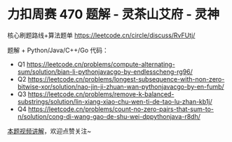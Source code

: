 # 力扣周赛 470 题解 - 灵茶山艾府 - 灵神

核心刷题路线+算法题单 https://leetcode.cn/circle/discuss/RvFUtj/

题解 + Python/Java/C++/Go 代码：
- Q1 https://leetcode.cn/problems/compute-alternating-sum/solution/bian-li-pythonjavacgo-by-endlesscheng-rg96/
- Q2 https://leetcode.cn/problems/longest-subsequence-with-non-zero-bitwise-xor/solution/nao-jin-ji-zhuan-wan-pythonjavacgo-by-en-fumb/
- Q3 https://leetcode.cn/problems/remove-k-balanced-substrings/solution/lin-xiang-xiao-chu-wen-ti-de-tao-lu-zhan-kb1j/
- Q4 https://leetcode.cn/problems/count-no-zero-pairs-that-sum-to-n/solution/cong-di-wang-gao-de-shu-wei-dppythonjava-r8dh/

[本题视频讲解](https://www.bilibili.com/video/BV1ESxKzeEt5/)，欢迎点赞关注~
